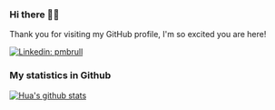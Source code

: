 ### Hi there 👋🏽
Thank you for visiting my GitHub profile, I'm so excited you are here!

[![Linkedin: pmbrull](https://img.shields.io/badge/-arseniykolmagorov-blue?style=flat-square&logo=Linkedin&logoColor=white&link=https://www.linkedin.com/in/arseniy-kolmagorov/)](https://www.linkedin.com/in/arseniy-kolmagorov/)

### My statistics in Github
[![Hua's github stats](https://github-readme-stats.vercel.app/api?username=arseniyy123&show_icons=true&theme=highcontrast&hide=issues,stars&count_private=true)](https://www.linkedin.com/in/arseniy-kolmagorov/)
